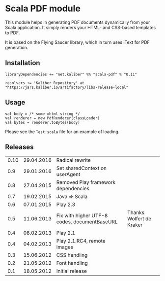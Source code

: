 # Scala PDF module

This module helps in generating PDF documents dynamically from your Scala application.
It simply renders your HTML- and CSS-based templates to PDF.

It is based on the Flying Saucer library, which in turn uses iText for PDF generation.

## Installation
```
libraryDependencies += "net.kaliber" %% "scala-pdf" % "0.11"

resolvers += "Kaliber Repository" at "https://jars.kaliber.io/artifactory/libs-release-local"
```

## Usage

```
val body = /* some xhtml string */
val renderer = new PdfRenderer(classLoader)
val bytes = renderer.toBytes(body)
```

Please see the `Test.scala` file for an example of loading.

## Releases

<table>
  <tr>
    <td>0.10</td>
    <td>29.04.2016</td>
    <td>Radical rewrite</td>
    <td></td>
  </tr>
  <tr>
    <td>0.9</td>
    <td>29.01.2016</td>
    <td>Set sharedContext on userAgent</td>
    <td></td>
  </tr>
  <tr>
    <td>0.8</td>
    <td>27.04.2015</td>
    <td>Removed Play framework dependencies</td>
    <td></td>
  </tr>
  <tr>
    <td>0.7</td>
    <td>19.02.2015</td>
    <td>Java => Scala</td>
    <td></td>
  </tr>
  <tr>
    <td>0.6</td>
    <td>07.01.2015</td>
    <td>Play 2.3</td>
    <td></td>
  </tr>
  <tr>
    <td>0.5</td>
    <td>11.06.2013</td>
    <td>Fix with higher UTF-8 codes, documentBaseURL</td>
    <td>Thanks Wolfert de Kraker</td>
  </tr>
  <tr>
    <td>0.4</td>
    <td>08.02.2013</td>
    <td>Play 2.1</td>
    <td></td>
  </tr>
  <tr>
    <td>0.4</td>
    <td>04.02.2013</td>
    <td>Play 2.1.RC4, remote images</td>
    <td></td>
  </tr>
  <tr>
    <td>0.3</td>
    <td>15.06.2012</td>
    <td>CSS handling</td>
    <td></td>
  </tr>
  <tr>
    <td>0.2</td>
    <td>21.05.2012</td>
    <td>Font handling</td>
    <td></td>
  </tr>
  <tr>
    <td>0.1</td>
    <td>18.05.2012</td>
    <td>Initial release</td>
    <td></td>
  </tr>
</table>
